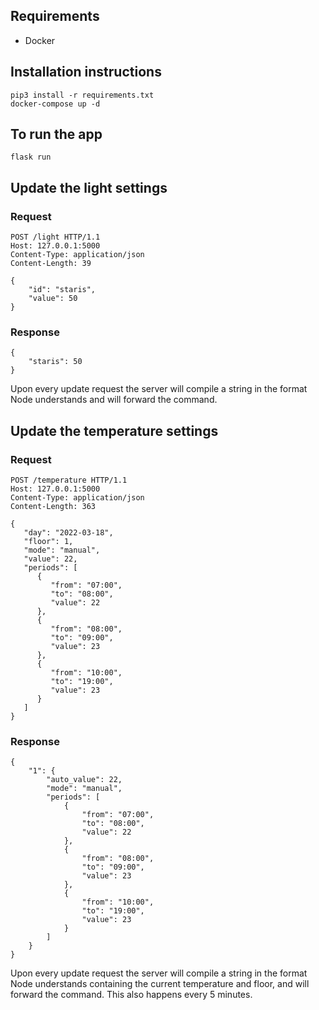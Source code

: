 ## Requirements
- Docker

## Installation instructions
```
pip3 install -r requirements.txt
docker-compose up -d
```

## To run the app
```
flask run
```

## Update the light settings
### Request
```
POST /light HTTP/1.1
Host: 127.0.0.1:5000
Content-Type: application/json
Content-Length: 39

{
    "id": "staris",
    "value": 50
}
```
### Response
```
{
    "staris": 50
}
```

Upon every update request the server will compile a string in the format Node understands and will forward the command.

## Update the temperature settings
### Request
```
POST /temperature HTTP/1.1
Host: 127.0.0.1:5000
Content-Type: application/json
Content-Length: 363

{
   "day": "2022-03-18",
   "floor": 1,
   "mode": "manual",
   "value": 22,
   "periods": [
      {
         "from": "07:00",
         "to": "08:00",
         "value": 22
      },
      {
         "from": "08:00",
         "to": "09:00",
         "value": 23
      },
      {
         "from": "10:00",
         "to": "19:00",
         "value": 23
      }
   ]
}
```
### Response
```
{
    "1": {
        "auto_value": 22,
        "mode": "manual",
        "periods": [
            {
                "from": "07:00",
                "to": "08:00",
                "value": 22
            },
            {
                "from": "08:00",
                "to": "09:00",
                "value": 23
            },
            {
                "from": "10:00",
                "to": "19:00",
                "value": 23
            }
        ]
    }
}
```
Upon every update request the server will compile a string in the format Node understands containing the current temperature and floor, and will forward the command. This also happens every 5 minutes. 
